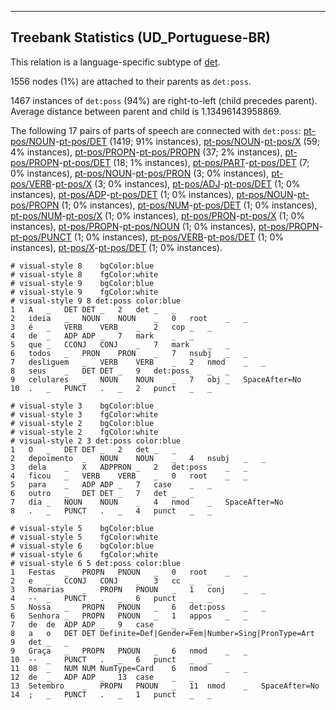 

--------------------------------------------------------------------------------

## Treebank Statistics (UD_Portuguese-BR)

This relation is a language-specific subtype of [det]().

1556 nodes (1%) are attached to their parents as `det:poss`.

1467 instances of `det:poss` (94%) are right-to-left (child precedes parent).
Average distance between parent and child is 1.13496143958869.

The following 17 pairs of parts of speech are connected with `det:poss`: [pt-pos/NOUN]()-[pt-pos/DET]() (1419; 91% instances), [pt-pos/NOUN]()-[pt-pos/X]() (59; 4% instances), [pt-pos/PROPN]()-[pt-pos/PROPN]() (37; 2% instances), [pt-pos/PROPN]()-[pt-pos/DET]() (18; 1% instances), [pt-pos/PART]()-[pt-pos/DET]() (7; 0% instances), [pt-pos/NOUN]()-[pt-pos/PRON]() (3; 0% instances), [pt-pos/VERB]()-[pt-pos/X]() (3; 0% instances), [pt-pos/ADJ]()-[pt-pos/DET]() (1; 0% instances), [pt-pos/ADP]()-[pt-pos/DET]() (1; 0% instances), [pt-pos/NOUN]()-[pt-pos/PROPN]() (1; 0% instances), [pt-pos/NUM]()-[pt-pos/DET]() (1; 0% instances), [pt-pos/NUM]()-[pt-pos/X]() (1; 0% instances), [pt-pos/PRON]()-[pt-pos/X]() (1; 0% instances), [pt-pos/PROPN]()-[pt-pos/NOUN]() (1; 0% instances), [pt-pos/PROPN]()-[pt-pos/PUNCT]() (1; 0% instances), [pt-pos/VERB]()-[pt-pos/DET]() (1; 0% instances), [pt-pos/X]()-[pt-pos/DET]() (1; 0% instances).


~~~ conllu
# visual-style 8	bgColor:blue
# visual-style 8	fgColor:white
# visual-style 9	bgColor:blue
# visual-style 9	fgColor:white
# visual-style 9 8 det:poss	color:blue
1	A	_	DET	DET	_	2	det	_	_
2	ideia	_	NOUN	NOUN	_	0	root	_	_
3	é	_	VERB	VERB	_	2	cop	_	_
4	de	_	ADP	ADP	_	7	mark	_	_
5	que	_	CCONJ	CONJ	_	7	mark	_	_
6	todos	_	PRON	PRON	_	7	nsubj	_	_
7	desliguem	_	VERB	VERB	_	2	nmod	_	_
8	seus	_	DET	DET	_	9	det:poss	_	_
9	celulares	_	NOUN	NOUN	_	7	obj	_	SpaceAfter=No
10	.	_	PUNCT	.	_	2	punct	_	_

~~~


~~~ conllu
# visual-style 3	bgColor:blue
# visual-style 3	fgColor:white
# visual-style 2	bgColor:blue
# visual-style 2	fgColor:white
# visual-style 2 3 det:poss	color:blue
1	O	_	DET	DET	_	2	det	_	_
2	depoimento	_	NOUN	NOUN	_	4	nsubj	_	_
3	dela	_	X	ADPPRON	_	2	det:poss	_	_
4	ficou	_	VERB	VERB	_	0	root	_	_
5	para	_	ADP	ADP	_	7	case	_	_
6	outro	_	DET	DET	_	7	det	_	_
7	dia	_	NOUN	NOUN	_	4	nmod	_	SpaceAfter=No
8	.	_	PUNCT	.	_	4	punct	_	_

~~~


~~~ conllu
# visual-style 5	bgColor:blue
# visual-style 5	fgColor:white
# visual-style 6	bgColor:blue
# visual-style 6	fgColor:white
# visual-style 6 5 det:poss	color:blue
1	Festas	_	PROPN	PNOUN	_	0	root	_	_
2	e	_	CCONJ	CONJ	_	3	cc	_	_
3	Romarias	_	PROPN	PNOUN	_	1	conj	_	_
4	--	_	PUNCT	.	_	6	punct	_	_
5	Nossa	_	PROPN	PNOUN	_	6	det:poss	_	_
6	Senhora	_	PROPN	PNOUN	_	1	appos	_	_
7	de	de	ADP	ADP	_	9	case	_	_
8	a	o	DET	DET	Definite=Def|Gender=Fem|Number=Sing|PronType=Art	9	det	_	_
9	Graça	_	PROPN	PNOUN	_	6	nmod	_	_
10	--	_	PUNCT	.	_	6	punct	_	_
11	08	_	NUM	NUM	NumType=Card	6	nmod	_	_
12	de	_	ADP	ADP	_	13	case	_	_
13	Setembro	_	PROPN	PNOUN	_	11	nmod	_	SpaceAfter=No
14	;	_	PUNCT	.	_	1	punct	_	_

~~~


